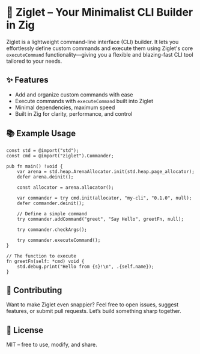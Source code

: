 # 🐣 Ziglet – Your Minimalist CLI Builder in Zig

Ziglet is a lightweight command-line interface (CLI) builder. It lets you effortlessly define custom commands and execute them using Ziglet's core `executeCommand` functionality—giving you a flexible and blazing-fast CLI tool tailored to your needs.

## ✨ Features

- Add and organize custom commands with ease
- Execute commands with `executeCommand` built into Ziglet
- Minimal dependencies, maximum speed
- Built in Zig for clarity, performance, and control

## 📚 Example Usage

```zig
const std = @import("std");
const cmd = @import("ziglet").Commander;

pub fn main() !void {
    var arena = std.heap.ArenaAllocator.init(std.heap.page_allocator);
    defer arena.deinit();

    const allocator = arena.allocator();

    var commander = try cmd.init(allocator, "my-cli", "0.1.0", null);
    defer commander.deinit();

    // Define a simple command
    try commander.addCommand("greet", "Say Hello", greetFn, null);

    try commander.checkArgs();

    try commander.executeCommand();
}

// The function to execute
fn greetFn(self: *cmd) void {
    std.debug.print("Hello from {s}!\n", .{self.name});
}
```

## 🤝 Contributing

Want to make Ziglet even snappier? Feel free to open issues, suggest features, or submit pull requests. Let’s build something sharp together.

## 📄 License

MIT – free to use, modify, and share.
